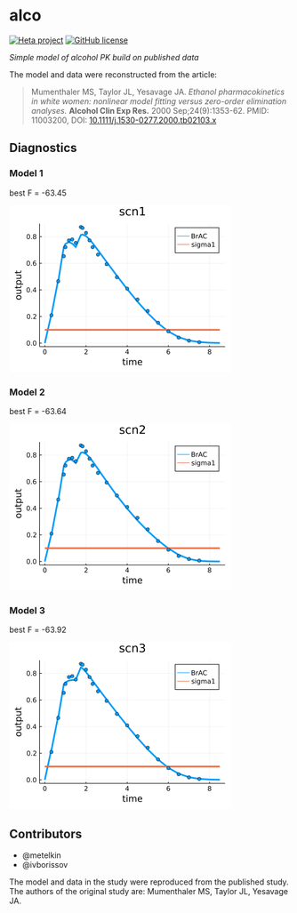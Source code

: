 # alco

[![Heta project](https://img.shields.io/badge/%CD%B1-Heta_project-blue)](https://hetalang.github.io/)
[![GitHub license](https://img.shields.io/github/license/insysbio/alco.svg)](https://github.com/insysbio/alco/blob/master/LICENSE)

_Simple model of alcohol PK build on published data_

The model and data were reconstructed from the article:

> Mumenthaler MS, Taylor JL, Yesavage JA. _Ethanol pharmacokinetics in white women: nonlinear model fitting versus zero-order elimination analyses._ __Alcohol Clin Exp Res.__ 2000 Sep;24(9):1353-62. PMID: 11003200, DOI: [10.1111/j.1530-0277.2000.tb02103.x](https://doi.org/10.1111/j.1530-0277.2000.tb02103.x)

## Diagnostics

### Model 1

best F = -63.45

![scn1_best](diagnostics/scn1_best.png)

### Model 2

best F = -63.64

![scn2_best](diagnostics/scn2_best.png)

### Model 3

best F = -63.92

![scn3_best](diagnostics/scn3_best.png)

## Contributors

- @metelkin
- @ivborissov

The model and data in the study were reproduced from the published study.
The authors of the original study are:
Mumenthaler MS, Taylor JL, Yesavage JA.

